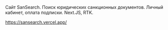 Сайт SanSearch. Поиск юридических санкционных документов. Личный кабинет, оплата подписки. Next.JS, RTK.

https://sansearch.vercel.app/
